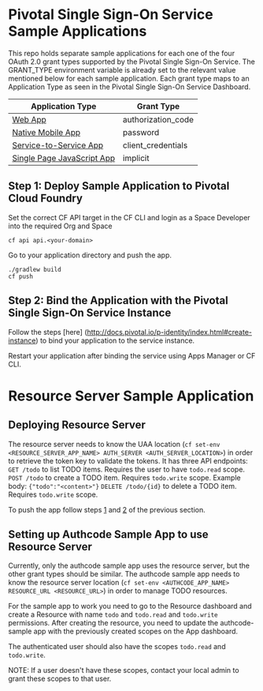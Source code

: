 # Pivotal Single Sign-On Service Sample Applications

This repo holds separate sample applications for each one of the four OAuth 2.0 grant types supported by the Pivotal Single Sign-On Service. The GRANT_TYPE environment variable is already set to the relevant value mentioned below for each sample application. Each grant type maps to an Application Type as seen in the Pivotal Single Sign-On Service Dashboard. 

Application Type  | Grant Type
------------- | -------------
[Web App](/authcode)  | authorization_code
[Native Mobile App](/password)  | password
[Service-to-Service App](/client_credentials) | client_credentials
[Single Page JavaScript App](/implicit) | implicit

## <a name="step-1">Step 1</a>: Deploy Sample Application to Pivotal Cloud Foundry

Set the correct CF API target in the CF CLI and login as a Space Developer into the required Org and Space

    cf api api.<your-domain>
    
Go to your application directory and push the app.

    ./gradlew build
    cf push

## <a name="step-2">Step 2</a>: Bind the Application with the Pivotal Single Sign-On Service Instance
Follow the steps [here] (http://docs.pivotal.io/p-identity/index.html#create-instance) to bind your application to the service instance.

Restart your application after binding the service using Apps Manager or CF CLI.


# Resource Server Sample Application

## Deploying Resource Server

The resource server needs to know the UAA location (`cf set-env <RESOURCE_SERVER_APP_NAME> AUTH_SERVER <AUTH_SERVER_LOCATION>`) in order to retrieve the token key to validate the tokens.
It has three API endpoints:
 `GET /todo` to list TODO items. Requires the user to have `todo.read` scope.
 `POST /todo` to create a TODO item. Requires `todo.write` scope. Example body: `{"todo":"<content>"}`
 `DELETE /todo/{id}` to delete a TODO item. Requires `todo.write` scope.

To push the app follow steps [1](#step-1) and [2](#step-2) of the previous section.

## Setting up Authcode Sample App to use Resource Server

Currently, only the authcode sample app uses the resource server, but the other grant types should be similar.
The authcode sample app needs to know the resource server location (`cf set-env <AUTHCODE_APP_NAME> RESOURCE_URL <RESOURCE_URL>`) in order to manage TODO resources.

For the sample app to work you need to go to the Resource dashboard and create a Resource with name `todo` and `todo.read` and `todo.write` permissions.
After creating the resource, you need to update the authcode-sample app with the previously created scopes on the App dashboard.

The authenticated user should also have the scopes `todo.read` and `todo.write`.

NOTE: If a user doesn't have these scopes, contact your local admin to grant these scopes to that user.
